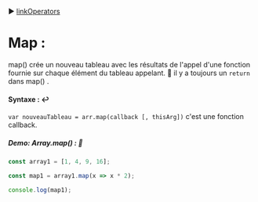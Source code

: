 :arrow_forward: [linkOperators](../link/linkOperators.md)


# Map :

map() crée un nouveau tableau avec les résultats de l'appel d'une fonction fournie sur chaque élément du tableau appelant.
:anger: il y a toujours un `return` dans map() . 

#### Syntaxe : :leftwards_arrow_with_hook:

`var nouveauTableau = arr.map(callback [, thisArg])` c'est une fonction callback.

##### Demo: Array.map() : :speech_balloon:

````js
const array1 = [1, 4, 9, 16];

const map1 = array1.map(x => x * 2);

console.log(map1);
````
